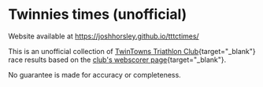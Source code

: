 # Twinnies times (unofficial)

Website available at https://joshhorsley.github.io/tttctimes/

This is an unofficial collection of [TwinTowns Triathlon Club](http://www.twintownstriathlon.org.au){target="_blank"} race results based on the [club's webscorer page](https://www.webscorer.com/33755){target="_blank"}.

No guarantee is made for accuracy or completeness.
